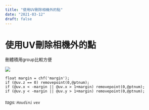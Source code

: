 ```yaml
---
title: "使用UV刪除相機外的點"
date: "2021-03-12"
draft: false
---
```

# 使用UV刪除相機外的點

刪體積用group比較方便

![](https://i.imgur.com/MTlr7Ul.png)

```
float margin = chf('margin');
if (@uv.z == 0) removepoint(0,@ptnum);
if (@uv.x < -margin || @uv.x > 1+margin) removepoint(0,@ptnum);
if (@uv.y < -margin || @uv.y > 1+margin) removepoint(0,@ptnum);
```

###### tags: `Houdini` `vex`